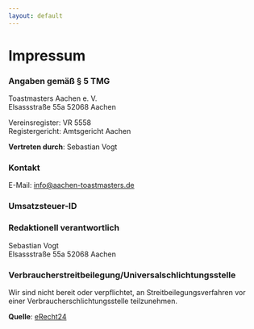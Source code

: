 ```yaml
---
layout: default
---
```


# Impressum


### Angaben gemäß § 5 TMG

Toastmasters Aachen e. V.  
Elsassstraße 55a
52068 Aachen

Vereinsregister: VR 5558  
Registergericht: Amtsgericht Aachen

**Vertreten durch**: Sebastian Vogt


### Kontakt

<!-- Telefon: +49 (0) 123 44 55 66  -->
E-Mail: info@aachen-toastmasters.de  


### Umsatzsteuer-ID

<!-- Umsatzsteuer-Identifikationsnummer gemäß §27a Umsatzsteuergesetz: DE999999999  -->


### Redaktionell verantwortlich

Sebastian Vogt  
Elsassstraße 55a
52068 Aachen


### Verbraucherstreitbeilegung/Universalschlichtungsstelle

Wir sind nicht bereit oder verpflichtet, an Streitbeilegungsverfahren vor einer Verbraucherschlichtungsstelle teilzunehmen.


**Quelle**: [eRecht24](https://www.e-recht24.de)
